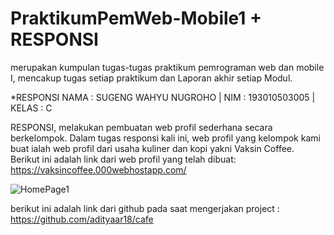# PraktikumPemWeb-Mobile1 + RESPONSI
merupakan kumpulan tugas-tugas praktikum pemrograman web dan mobile I, mencakup tugas setiap praktikum dan Laporan akhir setiap Modul.

*RESPONSI
NAMA : SUGENG WAHYU NUGROHO | NIM : 193010503005 | KELAS : C

RESPONSI, melakukan pembuatan web profil sederhana secara berkelompok. Dalam tugas responsi kali ini, web profil yang kelompok kami buat ialah web profil dari usaha kuliner dan kopi yakni Vaksin Coffee. Berikut ini adalah link dari web profil yang telah dibuat: https://vaksincoffee.000webhostapp.com/

![HomePage1](https://user-images.githubusercontent.com/74949377/119515598-349c2f00-bda0-11eb-99a2-d1ff5f1b446e.jpg)

berikut ini adalah link dari github pada saat mengerjakan project : https://github.com/adityaar18/cafe
